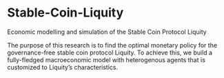 # Stable-Coin-Liquity
Economic modelling and simulation of the Stable Coin Protocol Liquity

The purpose of this research is to find the optimal monetary policy for the governance-free stable coin protocol Liquity.
To achieve this, we build a fully-fledged macroeconomic model with heterogenous agents that is customized to Liquity’s characteristics. 
